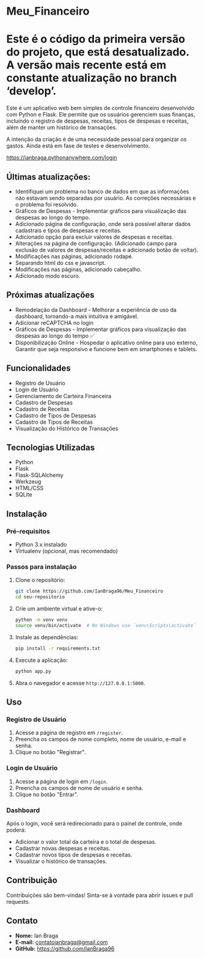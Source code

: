 # Meu_Financeiro
# Este é o código da primeira versão do projeto, que está desatualizado. A versão mais recente está em constante atualização no branch ‘develop’.

Este é um aplicativo web bem simples de controle financeiro desenvolvido com Python e Flask. Ele permite que os usuários gerenciem suas finanças, incluindo o registro de despesas, receitas, tipos de despesas e receitas, além de manter um histórico de transações.

A intenção da criação é de uma necessidade pessoal para organizar os gastos.
Ainda está em fase de testes e desenvolvimento.

https://ianbraga.pythonanywhere.com/login


## Últimas atualizações:

- Identifiquei um problema no banco de dados em que as informações não estavam sendo separadas por usuário. As correções necessárias e o problema foi resolvido.
- Gráficos de Despesas - Implementar gráficos para visualização das despesas ao longo do tempo.
- Adicionado página de configuração, onde será possível alterar dados cadastrais e tipos de despesas e receitas.
- Adicionado opção para excluir valores de despesas e receitas.
- Alterações na página de configuração. (Adicionado campo para exclusão de valores de despesas/receitas e adicionado botão de voltar).
- Modificações nas páginas, adicionado rodapé.
- Separando html do css e javascript.
- Modificações nas páginas, adicionado cabeçalho.
- Adicionado modo escuro.

## Próximas atualizações

- Remodelação da Dashboard - Melhorar a experiência de uso da dashboard, tornando-a mais intuitiva e amigável.
- Adicionar reCAPTCHA no login
- Gráficos de Despesas - Implementar gráficos para visualização das despesas ao longo do tempo ✅
- Disponibilização Online - Hospedar o aplicativo online para uso externo, Garantir que seja responsivo e funcione bem em smartphones e tablets.

## Funcionalidades

- Registro de Usuário
- Login de Usuário
- Gerenciamento de Carteira Financeira
- Cadastro de Despesas
- Cadastro de Receitas
- Cadastro de Tipos de Despesas
- Cadastro de Tipos de Receitas
- Visualização do Histórico de Transações

## Tecnologias Utilizadas

- Python
- Flask
- Flask-SQLAlchemy
- Werkzeug
- HTML/CSS
- SQLite

## Instalação

### Pré-requisitos

- Python 3.x instalado
- Virtualenv (opcional, mas recomendado)

### Passos para instalação

1. Clone o repositório:
    ```bash
    git clone https://github.com/IanBraga96/Meu_Financeiro
    cd seu-repositorio
    ```

2. Crie um ambiente virtual e ative-o:
    ```bash
    python -m venv venv
    source venv/bin/activate  # No Windows use `venv\Scripts\activate`
    ```

3. Instale as dependências:
    ```bash
    pip install -r requirements.txt
    ```

4. Execute a aplicação:
    ```bash
    python app.py
    ```

5. Abra o navegador e acesse `http://127.0.0.1:5000`.

## Uso

### Registro de Usuário

1. Acesse a página de registro em `/register`.
2. Preencha os campos de nome completo, nome de usuário, e-mail e senha.
3. Clique no botão "Registrar".

### Login de Usuário

1. Acesse a página de login em `/login`.
2. Preencha os campos de nome de usuário e senha.
3. Clique no botão "Entrar".

### Dashboard

Após o login, você será redirecionado para o painel de controle, onde poderá:

- Adicionar o valor total da carteira e o total de despesas.
- Cadastrar novas despesas e receitas.
- Cadastrar novos tipos de despesas e receitas.
- Visualizar o histórico de transações.

## Contribuição

Contribuições são bem-vindas! Sinta-se à vontade para abrir issues e pull requests.


## Contato

- **Nome:** Ian Braga
- **E-mail:** contatoianbraga@gmail.com
- **GitHub:** https://github.com/IanBraga96


